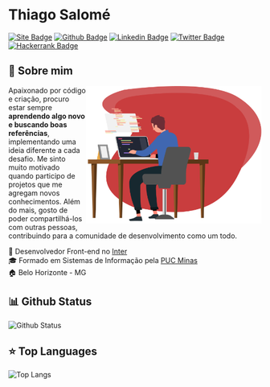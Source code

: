 # Thiago Salomé

<!-- Site, GitHub, Linkedin, Hackerrank -->
[![Site Badge](https://img.shields.io/badge/Site-thiagosalome.com.br-red)](https://www.thiagosalome.com.br/)
[![Github Badge](https://img.shields.io/badge/-Github-000?style=flat-square&logo=Github&logoColor=white&link=https://github.com/thiagosalome)](https://github.com/thiagosalome)
[![Linkedin Badge](https://img.shields.io/badge/-LinkedIn-blue?style=flat-square&logo=Linkedin&logoColor=white&link=https://www.linkedin.com/in/thiagosalome)](https://www.linkedin.com/in/thiagosalome)
[![Twitter Badge](https://img.shields.io/badge/-Twitter-1ca0f1?style=flat-square&labelColor=1ca0f1&logo=twitter&logoColor=white&link=https://twitter.com/thiagosalome)](https://twitter.com/thiagosalome)
[![Hackerrank Badge](https://img.shields.io/badge/-Hackerrank-green?style=flat-square&logo=Hackerrank&logoColor=white&link=https://www.hackerrank.com/thiagosalome)](https://www.hackerrank.com/thiagosalome)

<!-- Banner -->
## :boy: Sobre mim

<a href='https://www.thiagosalome.com.br/'>
  <img src='./images/developer.png' align='right' width='350'>
</a>

Apaixonado por código e criação, procuro estar sempre **aprendendo algo novo e buscando boas referências**, implementando uma ideia diferente a cada desafio. Me sinto muito motivado quando participo de projetos que me agregam novos conhecimentos. Além do mais, gosto de poder compartilhá-los com outras pessoas, contribuindo para a comunidade de desenvolvimento como um todo.

:office: Desenvolvedor Front-end no [Inter](https://bancointer.com.br/) <br>
:mortar_board: Formado em Sistemas de Informação pela [PUC Minas](https://www.pucminas.br/) <br>
:house: Belo Horizonte - MG <br>

## :bar_chart: Github Status

<!-- Github Status -->
![Github Status](https://github-readme-stats.vercel.app/api?username=thiagosalome&show_icons=true&title_color=C93D3E&text_color=363636&icon_color=C93D3E&bg_color=F9F9F9)

## :star: Top Languages

<!-- Top Languages -->
![Top Langs](https://github-readme-stats.vercel.app/api/top-langs/?username=thiagosalome&show_icons=true&title_color=C93D3E&text_color=363636&&bg_color=F9F9F9)
